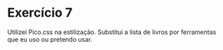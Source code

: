 # Exercício 7

Utilizei Pico.css na estilização. Substitui a lista de livros por ferramentas que eu uso ou pretendo usar.